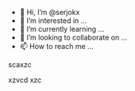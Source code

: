 - 👋 Hi, I’m @serjokx
- 👀 I’m interested in ...
- 🌱 I’m currently learning ...
- 💞️ I’m looking to collaborate on ...
- 📫 How to reach me ...

<!---asxczczc
serjokx/serjokx is a ✨ special ✨ repository because ijts `README.md` (this file) appears on your GitHub profile.
You can click the Previfffffffew link to take a look at your changes.
--->scaxzc
xzvcd
xzc
